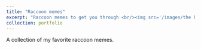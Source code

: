 ```yaml
---
title: "Raccoon memes"
excerpt: "Raccoon memes to get you through <br/><img src='/images/the bar was the ground and you kept digging.jpg' width='200' height='300'>"
collection: portfolio
---
```


A collection of my favorite raccoon memes. 
